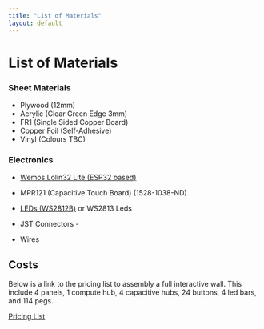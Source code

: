 ```yaml
---
title: "List of Materials"
layout: default
---
```

# List of Materials


### Sheet Materials
 * Plywood (12mm)
 * Acrylic (Clear Green Edge 3mm)
 * FR1 (Single Sided Copper Board)
 * Copper Foil (Self-Adhesive)
 * Vinyl (Colours TBC)

### Electronics
 * [Wemos Lolin32 Lite (ESP32 based)](https://wiki.wemos.cc/products:lolin32:lolin32_lite)
 * MPR121 (Capacitive Touch Board) (1528-1038-ND)
 * [LEDs (WS2812B)](https://www.seeedstudio.com/document/pdf/WS2812B%20Datasheet.pdf) or WS2813 Leds
 * JST Connectors -

 * Wires


## Costs

Below is a link to the pricing list to assembly a full interactive wall.
This include 4 panels, 1 compute hub, 4 capacitive hubs, 24 buttons, 4 led bars, and 114 pegs.

[Pricing List](https://docs.google.com/spreadsheets/d/1MyzGQFx7wxgbCOXX1lHAo02ZbjRhZ3zoNsOl7Qcn5mM/edit?usp=sharing)
